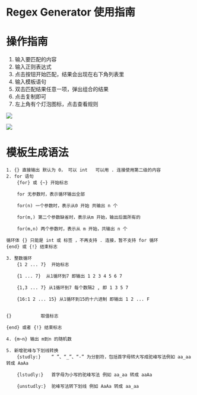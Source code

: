 # Regex Generator 使用指南

# 操作指南

1. 输入要匹配的内容
2. 输入正则表达式
3. 点击按钮开始匹配，结果会出现在右下角列表里
4. 输入模板语句
5. 双击匹配结果任意一项，弹出组合的结果
6. 点击复制即可
7. 左上角有个灯泡图标，点击查看规则

![](/assets/upload/image/20200701/1.png)

![](/assets/upload/image/20200701/2.png)

# 模板生成语法

    1. {} 直接输出 默认为 0， 可以 int   可以用 . 连接使用第二级的内容  
    2. for 语句
        {for} 或 {~} 开始标志 

        for 无参数时，表示循环输出全部

        for(n) 一个参数时，表示从0 开始 共输出 n 个

        for(m,) 第二个参数缺省时，表示从m 开始，输出后面所有的

        for(m,n) 两个参数时，表示从 m 开始，共输出 n 个

    循环体 {} 只能是 int 或 标签 ，不再支持 . 连接，暂不支持 for 循环
    {end} 或 {!} 结束标志

    3. 整数循环
        {1 2 ... 7}  开始标志

        {1 ... 7}  从1循环到7 即输出 1 2 3 4 5 6 7

        {1,3 ... 7} 从1循环到7 每个数隔2 , 即 1 3 5 7

        {16:1 2 ... 15} 从1循环到15的十六进制 即输出 1 2 ... F

    
    {}           取值标志

    {end} 或者 {!} 结束标志

    4. {m~n} 输出 m到n 的随机数
    
    5. 新增驼峰与下划线转换
        {studly:}    “ ”、“_”、“-” 为分割符，包括首字母转大写成驼峰写法例如 aa_aa 转成 AaAa

        {lstudly:}   首字母为小写的驼峰写法 例如 aa_aa 转成 aaAa
        
        {unstudly:}  驼峰写法转下划线 例如 AaAa 转成 aa_aa